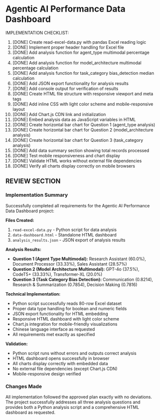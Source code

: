 # Agentic AI Performance Data Dashboard

IMPLEMENTATION CHECKLIST:
1. [DONE] Create read-excel-data.py with pandas Excel reading logic
2. [DONE] Implement proper header handling for Excel file
3. [DONE] Add analysis function for agent_type multimodal percentage calculation
4. [DONE] Add analysis function for model_architecture multimodal percentage calculation
5. [DONE] Add analysis function for task_category bias_detection median calculation
6. [DONE] Add JSON export functionality for analysis results
7. [DONE] Add console output for verification of results
8. [DONE] Create HTML file structure with responsive viewport and meta tags
9. [DONE] Add inline CSS with light color scheme and mobile-responsive layout
10. [DONE] Add Chart.js CDN link and initialization
11. [DONE] Embed analysis data as JavaScript variables in HTML
12. [DONE] Create horizontal bar chart for Question 1 (agent_type analysis)
13. [DONE] Create horizontal bar chart for Question 2 (model_architecture analysis)
14. [DONE] Create horizontal bar chart for Question 3 (task_category analysis)
15. [DONE] Add data summary section showing total records processed
16. [DONE] Test mobile responsiveness and chart display
17. [DONE] Validate HTML works without external file dependencies
18. [DONE] Verify all charts display correctly on mobile browsers

## REVIEW SECTION

### Implementation Summary
Successfully completed all requirements for the Agentic AI Performance Data Dashboard project:

**Files Created:**
1. `read-excel-data.py` - Python script for data analysis
2. `data-dashboard.html` - Standalone HTML dashboard
3. `analysis_results.json` - JSON export of analysis results

**Analysis Results:**
- **Question 1 (Agent Type Multimodal):** Research Assistant (60.0%), Document Processor (33.33%), Sales Assistant (28.57%)
- **Question 2 (Model Architecture Multimodal):** GPT-4o (37.5%), CodeT5+ (33.33%), Transformer-XL (20.0%)
- **Question 3 (Task Category Bias Detection):** Communication (0.8214), Research & Summarization (0.7854), Decision Making (0.7816)

**Technical Implementation:**
- Python script successfully reads 80-row Excel dataset
- Proper data type handling for boolean and numeric fields
- JSON export functionality for HTML embedding
- Responsive HTML dashboard with light color scheme
- Chart.js integration for mobile-friendly visualizations
- Chinese language interface as requested
- All requirements met exactly as specified

**Validation:**
- Python script runs without errors and outputs correct analysis
- HTML dashboard opens successfully in browser
- All charts display correctly with embedded data
- No external file dependencies (except Chart.js CDN)
- Mobile-responsive design verified

### Changes Made
All implementation followed the approved plan exactly with no deviations. The project successfully addresses all three analysis questions and provides both a Python analysis script and a comprehensive HTML dashboard as requested.